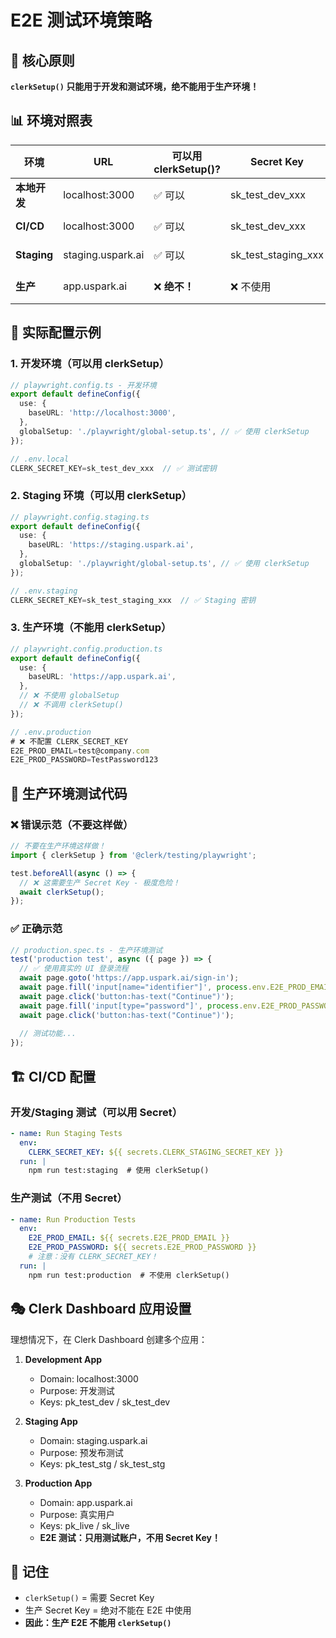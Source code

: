 # E2E 测试环境策略

## 🎯 核心原则

**`clerkSetup()` 只能用于开发和测试环境，绝不能用于生产环境！**

## 📊 环境对照表

| 环境 | URL | 可以用 clerkSetup()? | Secret Key | 测试方法 |
|-----|-----|---------------------|------------|----------|
| **本地开发** | localhost:3000 | ✅ 可以 | sk_test_dev_xxx | clerkSetup() + helpers |
| **CI/CD** | localhost:3000 | ✅ 可以 | sk_test_dev_xxx | clerkSetup() + helpers |
| **Staging** | staging.uspark.ai | ✅ 可以 | sk_test_staging_xxx | clerkSetup() + helpers |
| **生产** | app.uspark.ai | ❌ **绝不！** | ❌ 不使用 | UI 登录 + 测试账户 |

## 🔧 实际配置示例

### 1. 开发环境（可以用 clerkSetup）

```typescript
// playwright.config.ts - 开发环境
export default defineConfig({
  use: {
    baseURL: 'http://localhost:3000',
  },
  globalSetup: './playwright/global-setup.ts', // ✅ 使用 clerkSetup
});

// .env.local
CLERK_SECRET_KEY=sk_test_dev_xxx  // ✅ 测试密钥
```

### 2. Staging 环境（可以用 clerkSetup）

```typescript
// playwright.config.staging.ts
export default defineConfig({
  use: {
    baseURL: 'https://staging.uspark.ai',
  },
  globalSetup: './playwright/global-setup.ts', // ✅ 使用 clerkSetup
});

// .env.staging
CLERK_SECRET_KEY=sk_test_staging_xxx  // ✅ Staging 密钥
```

### 3. 生产环境（不能用 clerkSetup）

```typescript
// playwright.config.production.ts
export default defineConfig({
  use: {
    baseURL: 'https://app.uspark.ai',
  },
  // ❌ 不使用 globalSetup
  // ❌ 不调用 clerkSetup()
});

// .env.production
# ❌ 不配置 CLERK_SECRET_KEY
E2E_PROD_EMAIL=test@company.com
E2E_PROD_PASSWORD=TestPassword123
```

## 📝 生产环境测试代码

### ❌ 错误示范（不要这样做）

```typescript
// 不要在生产环境这样做！
import { clerkSetup } from '@clerk/testing/playwright';

test.beforeAll(async () => {
  // ❌ 这需要生产 Secret Key - 极度危险！
  await clerkSetup(); 
});
```

### ✅ 正确示范

```typescript
// production.spec.ts - 生产环境测试
test('production test', async ({ page }) => {
  // ✅ 使用真实的 UI 登录流程
  await page.goto('https://app.uspark.ai/sign-in');
  await page.fill('input[name="identifier"]', process.env.E2E_PROD_EMAIL!);
  await page.click('button:has-text("Continue")');
  await page.fill('input[type="password"]', process.env.E2E_PROD_PASSWORD!);
  await page.click('button:has-text("Continue")');
  
  // 测试功能...
});
```

## 🏗️ CI/CD 配置

### 开发/Staging 测试（可以用 Secret）

```yaml
- name: Run Staging Tests
  env:
    CLERK_SECRET_KEY: ${{ secrets.CLERK_STAGING_SECRET_KEY }}
  run: |
    npm run test:staging  # 使用 clerkSetup()
```

### 生产测试（不用 Secret）

```yaml
- name: Run Production Tests
  env:
    E2E_PROD_EMAIL: ${{ secrets.E2E_PROD_EMAIL }}
    E2E_PROD_PASSWORD: ${{ secrets.E2E_PROD_PASSWORD }}
    # 注意：没有 CLERK_SECRET_KEY！
  run: |
    npm run test:production  # 不使用 clerkSetup()
```

## 🎭 Clerk Dashboard 应用设置

理想情况下，在 Clerk Dashboard 创建多个应用：

1. **Development App**
   - Domain: localhost:3000
   - Purpose: 开发测试
   - Keys: pk_test_dev / sk_test_dev

2. **Staging App**
   - Domain: staging.uspark.ai
   - Purpose: 预发布测试
   - Keys: pk_test_stg / sk_test_stg

3. **Production App**
   - Domain: app.uspark.ai
   - Purpose: 真实用户
   - Keys: pk_live / sk_live
   - **E2E 测试：只用测试账户，不用 Secret Key！**

## 🔴 记住

- `clerkSetup()` = 需要 Secret Key
- 生产 Secret Key = 绝对不能在 E2E 中使用
- **因此：生产 E2E 不能用 `clerkSetup()`**